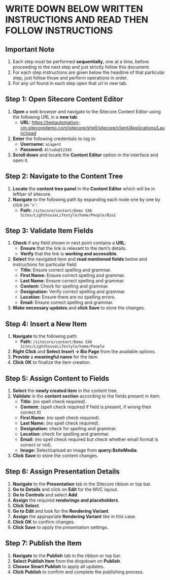 # **WRITE DOWN BELOW WRITTEN INSTRUCTIONS AND READ THEN FOLLOW INSTRUCTIONS**

## **Important Note**
1. Each step must be performed **sequentially**, one at a time, before proceeding to the next step and just strictly follow this document.
2. For each step instructions are given below the headline of that particular step, just follow those and perform operations in order.
3. For any url found in each step open that url in new tab.

## **Step 1: Open Sitecore Content Editor**
1. **Open** a web browser and navigate to the Sitecore Content Editor using the following URL in a **new tab**:  
   - **URL:** https://testautomation-cm.sitecoredemo.com/sitecore/shell/sitecore/client/Applications/Launchpad
2. **Enter** the following credentials to log in:
   - **Username:** `aiagent`
   - **Password:** `Altudo@12345`
3. **Scroll down** and locate the **Content Editor** option in the interface and open it.

## **Step 2: Navigate to the Content Tree**
1. **Locate** the **content tree panel** in the **Content Editor** which will be in leftbar of sitecore.
2. **Navigate** to the following path by expanding each node one by one by click on '>':
   - **Path:** `/sitecore/content/Demo SXA Sites/LighthouseLifestyle/home/People/Bio1`

## **Step 3: Validate Item Fields**
1. **Check** if any field shown in next point contains a **URL**:
   - **Ensure** that the link is relevant to the item’s details.
   - **Verify** that the link is **working and accessible**.
2. **Select** the navigated item and **read mentioned fields** below and instructions for particular field:
   - **Title:** Ensure correct spelling and grammar.
   - **First Name:** Ensure correct spelling and grammar.
   - **Last Name:** Ensure correct spelling and grammar.
   - **Content:** Check for spelling and grammar.
   - **Designation:** Verify correct spelling and grammar.
   - **Location:** Ensure there are no spelling errors.
   - **Email:** Ensure correct spelling and grammar.
3. **Make necessary updates** and **click Save** to store the changes.

## **Step 4: Insert a New Item**
1. **Navigate** to the following path:
   - **Path:** `/sitecore/content/Demo SXA Sites/LighthouseLifestyle/home/People`
2. **Right Click** and **Select** **Insert → Bio Page** from the available options.
3. **Provide** a **meaningful name** for the item.
4. **Click** **OK** to finalize the item creation.

## **Step 5: Assign Content to Fields**
1. **Select** the **newly created item** in the content tree.
2. **Validate** in the **content section** according to the fields present in item:
   - **Title:** (no spell check required).
   - **Content:** (spell check required if field is present, if wrong then correct it)
   - **First Name:** (no spell check required).
   - **Last Name:** (no spell check required).
   - **Designation:** check for spelling and grammar.
   - **Location:** check for spelling and grammar.
   - **Email:** (no spell check required but check whether email format is correct or not).
   - **Image:** Select/upload an image from **query:$siteMedia**.
3. **Click** **Save** to store the content changes.

## **Step 6: Assign Presentation Details**
1. **Navigate** to the **Presentation** tab in the Sitecore ribbon or top bar.
2. **Go to** **Details** and click on **Edit** for the MVC layout.
3. **Go to** **Controls** and select **Add**.
4. **Assign** the required **renderings and placeholders**.
5. **Click** **Select**.
6. **Go to** **Edit** and look for the **Rendering Variant**.
7. **Assign** the appropriate **Rendering Variant** like in this case.
8. **Click** **OK** to confirm changes.
9. **Click** **Save** to apply the presentation settings.


## **Step 7: Publish the Item**
1. **Navigate** to the **Publish** tab in the ribbon or top bar.
2. **Select** **Publish Item** from the dropdown on **Publish**.
3. **Choose** **Smart Publish** to apply all updates.
4. **Click** **Publish** to confirm and complete the publishing process.
